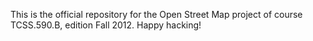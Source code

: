 This is the official repository for the Open Street Map project of course TCSS.590.B, edition Fall 2012.
Happy hacking!
